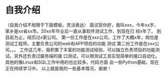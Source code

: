 # 自我介绍
（自我介绍不局限于下面模板，灵活表达）
面试官你好，我叫xxx，今年xx岁，家乡是xx省xx市。20xx年毕业后一直从事软件测试工作，到现在已
经x年了。
到目前为止，经历过x家公司。
第一份工作是在xxx公司，工作了大概x年，岗位是测试工程师，主要负责公司的web和APP项目的功能
测试
第二份工作是在xxx公司。。。
工作这几年，我积累了丰富的功能测试经验，可以独立负责项目的功能测试。另外还负责过服务端的接
口测试，可以用测试工具实现简单的接口自动化。其他的像Linux和SQL工作中用的也比较多。代码方面
会一些Python基础，现在正在持续学习中。
以上就是我的一些基本情况，谢谢！